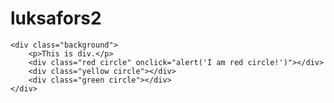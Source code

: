 # luksafors2
<!DOCTYPE html>
<html lang="en">
<head>
    <meta charset="UTF-8">
    <meta http-equiv="X-UA-Compatible" content="IE=edge">
    <meta name="viewport" content="width=device-width, initial-scale=1.0">
    <title>Document</title>
    <link rel="stylesheet" href="style.css">
</head>
<body>
    
    <div class="background">
        <p>This is div.</p>
        <div class="red circle" onclick="alert('I am red circle!')"></div>
        <div class="yellow circle"></div>
        <div class="green circle"></div>
    </div>
</body>
</html>
